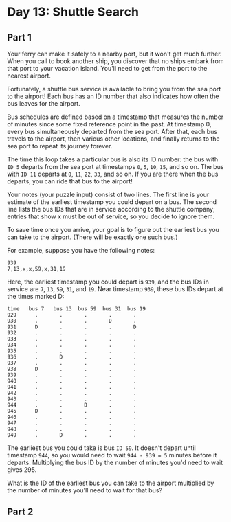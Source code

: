 # Day 13: Shuttle Search 

## Part 1

Your ferry can make it safely to a nearby port, but it won't get much further.
When you call to book another ship, you discover that no ships embark from that
port to your vacation island. You'll need to get from the port to the nearest airport.

Fortunately, a shuttle bus service is available to bring you from the sea port
to the airport! Each bus has an ID number that also indicates how often the bus leaves for the airport.

Bus schedules are defined based on a timestamp that measures the number of minutes
since some fixed reference point in the past. At timestamp 0, every bus simultaneously
departed from the sea port. After that, each bus travels to the airport, then various
other locations, and finally returns to the sea port to repeat its journey forever.

The time this loop takes a particular bus is also its ID number: the bus with `ID 5` departs
from the sea port at timestamps `0`, `5`, `10`, `15`, and so on. The bus with `ID 11` departs
at `0`, `11`, `22`, `33`, and so on. If you are there when the bus departs, you can ride that bus to the airport!

Your notes (your puzzle input) consist of two lines. The first line is your estimate of
the earliest timestamp you could depart on a bus. The second line lists the bus IDs that
are in service according to the shuttle company; entries that show x must be out of service,
so you decide to ignore them.

To save time once you arrive, your goal is to figure out the earliest bus you can
take to the airport. (There will be exactly one such bus.)

For example, suppose you have the following notes:

```
939
7,13,x,x,59,x,31,19
```

Here, the earliest timestamp you could depart is `939`, and the bus IDs in service
are `7`, `13`, `59`, `31`, and `19`. Near timestamp `939`, these bus IDs depart at the times marked D:

```
time   bus 7   bus 13  bus 59  bus 31  bus 19
929      .       .       .       .       .
930      .       .       .       D       .
931      D       .       .       .       D
932      .       .       .       .       .
933      .       .       .       .       .
934      .       .       .       .       .
935      .       .       .       .       .
936      .       D       .       .       .
937      .       .       .       .       .
938      D       .       .       .       .
939      .       .       .       .       .
940      .       .       .       .       .
941      .       .       .       .       .
942      .       .       .       .       .
943      .       .       .       .       .
944      .       .       D       .       .
945      D       .       .       .       .
946      .       .       .       .       .
947      .       .       .       .       .
948      .       .       .       .       .
949      .       D       .       .       .
```

The earliest bus you could take is bus `ID 59`. It doesn't depart until timestamp `944`,
so you would need to wait `944 - 939 = 5` minutes before it departs. Multiplying the bus ID by
the number of minutes you'd need to wait gives 295.

What is the ID of the earliest bus you can take to the airport multiplied by the number of minutes you'll need to wait for that bus?

## Part 2
